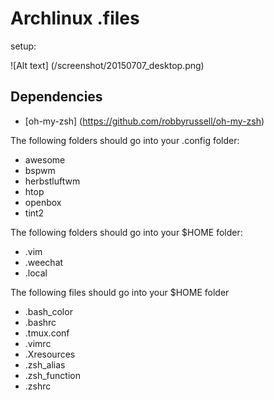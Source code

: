 Archlinux .files
=================

setup: 

![Alt text] (/screenshot/20150707_desktop.png)

## Dependencies
- [oh-my-zsh] (https://github.com/robbyrussell/oh-my-zsh)


The following folders should go into your .config folder:
- awesome
- bspwm
- herbstluftwm 
- htop 
- openbox
- tint2 

The following folders should go into your $HOME folder:
- .vim
- .weechat
- .local

The following files should go into your $HOME folder
- .bash_color
- .bashrc
- .tmux.conf
- .vimrc
- .Xresources
- .zsh_alias
- .zsh_function
- .zshrc

